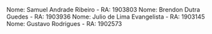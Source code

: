 Nome: Samuel Andrade Ribeiro - RA: 1903803
Nome: Brendon Dutra Guedes - RA: 1903936
Nome: Julio de Lima Evangelista - RA: 1903145
Nome: Gustavo Rodrigues - RA: 1902573
